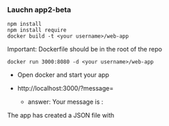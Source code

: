 ### Lauchn app2-beta

```
npm install
npm install require
docker build -t <your username>/web-app
```
Important: Dockerfile should be in the root of the repo

```
docker run 3000:8080 -d <your username>/web-app
```

- Open docker and start your app 

- http://localhost:3000/?message=<your-message>
   - answer: Your message is : <your-message>

The app has created a JSON file with <your-message>